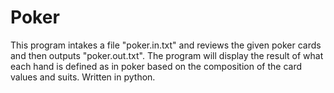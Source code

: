# Poker
This program intakes a file "poker.in.txt" and reviews the given poker cards and then outputs "poker.out.txt". The program will display the result of what each hand is defined as in poker based on the composition of the card values and suits. Written in python.
